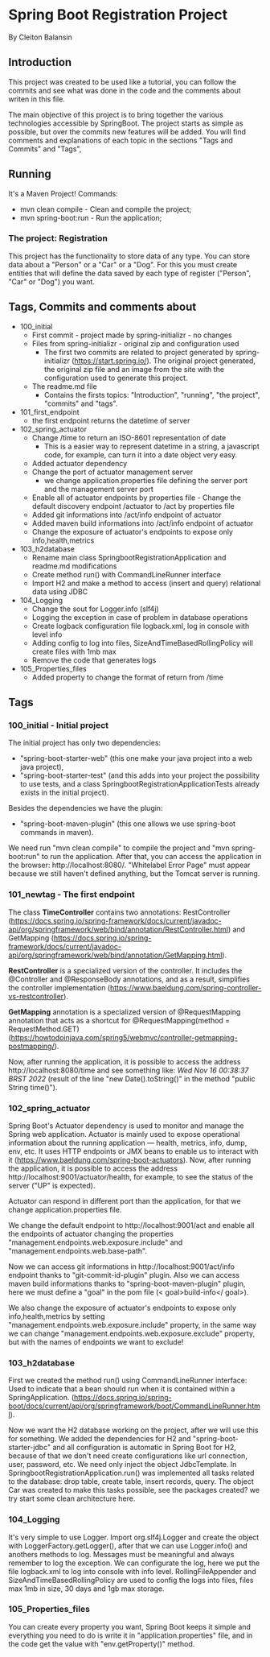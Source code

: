 # Spring Boot Registration Project

By Cleiton Balansin

## Introduction

This project was created to be used like a tutorial, you can follow the commits and see what was done in the code and the comments about writen in this file.

The main objective of this project is to bring together the various technologies accessible by SpringBoot.
The project starts as simple as possible, but over the commits new features will be added.
You will find comments and explanations of each topic in the sections "Tags and Commits" and "Tags", 

## Running

It's a Maven Project!
Commands:
- mvn clean compile - Clean and compile the project;
- mvn spring-boot:run - Run the application;


### The project: Registration

This project has the functionality to store data of any type. You can store data about a "Person" or a "Car" or a "Dog". For this you must create entities that will define the data saved by each type of register ("Person", "Car" or "Dog") you want.

## Tags, Commits and comments about


- 100_initial
  - First commit - project made by spring-initializr - no changes
  - Files from spring-initializr - original zip and configuration used
    - The first two commits are related to project generated by spring-initializr (https://start.spring.io/). The original project generated, the original zip file and an image from the site with the configuration used to generate this project.
  - The readme.md file
    - Contains the firsts topics: "Introduction", "running", "the project", "commits" and "tags".
- 101_first_endpoint
  - the first endpoint returns the datetime of server
- 102_spring_actuator
  - Change /time to return an ISO-8601 representation of date
    - This is a easier way to represent datetime in a string, a javascript code, for example, can turn it into a date object very easy.
  - Added actuator dependency
  - Change the port of actuator management server
    - we change application.properties file defining the server port and the management server port
  - Enable all of actuator endpoints by properties file - Change the default discovery endpoint /actuator to /act by properties file
  - Added git informations into /act/info endpoint of actuator
  - Added maven build informations into /act/info endpoint of actuator
  - Change the exposure of actuator's endpoints to expose only info,health,metrics
- 103_h2database
  - Rename main class SpringbootRegistrationApplication and readme.md modifications
  - Create method run() with CommandLineRunner interface
  - Import H2 and make a method to access (insert and query) relational data using JDBC
- 104_Logging
  - Change the sout for Logger.info (slf4j)
  - Logging the exception in case of problem in database operations
  - Create logback configuration file logback.xml, log in console with level info
  - Adding config to log into files, SizeAndTimeBasedRollingPolicy will create files with 1mb max
  - Remove the code that generates logs
- 105_Properties_files
  - Added property to change the format of return from /time


## Tags

### 100_initial - Initial project

The initial project has only two dependencies: 
- "spring-boot-starter-web" (this one make your java project into a web java project),
- "spring-boot-starter-test" (and this adds into your project the possibility to use tests, and a class SpringbootRegistrationApplicationTests already exists in the initial project).

Besides the dependencies we have the plugin:
- "spring-boot-maven-plugin" (this one allows we use spring-boot commands in maven).

We need run "mvn clean compile" to compile the project and "mvn spring-boot:run" to run the application. After that, you can access the application in the browser: http://localhost:8080/. "Whitelabel Error Page" must appear because we still haven't defined anything, but the Tomcat server is running.

### 101_newtag - The first endpoint

The class **TimeController** contains two annotations: RestController (https://docs.spring.io/spring-framework/docs/current/javadoc-api/org/springframework/web/bind/annotation/RestController.html)
and GetMapping (https://docs.spring.io/spring-framework/docs/current/javadoc-api/org/springframework/web/bind/annotation/GetMapping.html).

**RestController** is a specialized version of the controller. It includes the @Controller and @ResponseBody annotations, and as a result, simplifies the controller implementation (https://www.baeldung.com/spring-controller-vs-restcontroller).

**GetMapping** annotation is a specialized version of @RequestMapping annotation that acts as a shortcut for @RequestMapping(method = RequestMethod.GET) (https://howtodoinjava.com/spring5/webmvc/controller-getmapping-postmapping/).

Now, after running the application, it is possible to access the address http://localhost:8080/time and see something like: _Wed Nov 16 00:38:37 BRST 2022_ (result of the line "new Date().toString()" in the method "public String time()").


### 102_spring_actuator

Spring Boot's Actuator dependency is used to monitor and manage the Spring web application.
Actuator is mainly used to expose operational information about the running application — health, metrics, info, dump, env, etc. It uses HTTP endpoints or JMX beans to enable us to interact with it (https://www.baeldung.com/spring-boot-actuators).
Now, after running the application, it is possible to access the address http://localhost:9001/actuator/health, for example, to see the status of the server ("UP" is expected).

Actuator can respond in different port than the application, for that we change application.properties file.

We change the default endpoint to http://localhost:9001/act and enable all the endpoints of actuator changing the properties "management.endpoints.web.exposure.include" and "management.endpoints.web.base-path".

Now we can access git informations in http://localhost:9001/act/info endpoint thanks to "git-commit-id-plugin" plugin.
Also we can access maven build informations thanks to "spring-boot-maven-plugin" plugin, here we must define a "goal" in the pom file (< goal>build-info</ goal>).

We also change the exposure of actuator's endpoints to expose only info,health,metrics by setting "management.endpoints.web.exposure.include" property, in the same way we can change "management.endpoints.web.exposure.exclude" property, but with the names of endpoints we want to exclude!

### 103_h2database

First we created the method run() using CommandLineRunner interface: Used to indicate that a bean should run when it is contained within a SpringApplication. (https://docs.spring.io/spring-boot/docs/current/api/org/springframework/boot/CommandLineRunner.html).

Now we want the H2 database working on the project, after we will use this for something.
We added the dependencies for H2 and "spring-boot-starter-jdbc" and all configuration is automatic in Spring Boot for H2, because of that we don't need create configurations like url connection, user, password, etc. We need only inject the object JdbcTemplate.
In SpringbootRegistrationApplication.run() was implemented all tasks related to the database: drop table, create table, insert records, query.
The object Car was created to make this tasks possible, see the packages created? we try start some clean architecture here.

### 104_Logging

It's very simple to use Logger. Import org.slf4j.Logger and create the object with LoggerFactory.getLogger(), after that we can use Logger.info() and anothers methods to log. Messages must be meaningful and always remember to log the exception.
We can configurate the log, here we put the file logback.xml to log into console with info level.
RollingFileAppender and SizeAndTimeBasedRollingPolicy are used to config the logs into files, files max 1mb in size, 30 days and 1gb max storage.

### 105_Properties_files

You can create every property you want, Spring Boot keeps it simple and everything you need to do is write it in "application.properties" file, and in the code get the value with "env.getProperty()" method.